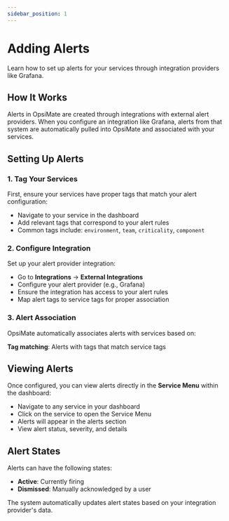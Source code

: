 ```yaml
---
sidebar_position: 1
---
```


# Adding Alerts

Learn how to set up alerts for your services through integration providers like Grafana.

## How It Works

Alerts in OpsiMate are created through integrations with external alert providers. When you configure an integration like Grafana, alerts from that system are automatically pulled into OpsiMate and associated with your services.

## Setting Up Alerts

### 1. Tag Your Services
First, ensure your services have proper tags that match your alert configuration:

- Navigate to your service in the dashboard
- Add relevant tags that correspond to your alert rules
- Common tags include: `environment`, `team`, `criticality`, `component`

### 2. Configure Integration
Set up your alert provider integration:

- Go to **Integrations** → **External Integrations**
- Configure your alert provider (e.g., Grafana)
- Ensure the integration has access to your alert rules
- Map alert tags to service tags for proper association

### 3. Alert Association
OpsiMate automatically associates alerts with services based on:

**Tag matching**: Alerts with tags that match service tags

## Viewing Alerts

Once configured, you can view alerts directly in the **Service Menu** within the dashboard:

- Navigate to any service in your dashboard
- Click on the service to open the Service Menu
- Alerts will appear in the alerts section
- View alert status, severity, and details

## Alert States

Alerts can have the following states:
- **Active**: Currently firing
- **Dismissed**: Manually acknowledged by a user

The system automatically updates alert states based on your integration provider's data.
